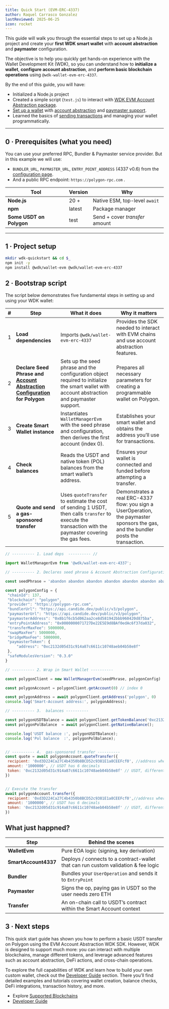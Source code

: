 ```yaml
---
title: Quick Start (EVM-ERC-4337)
author: Raquel Carrasco Gonzalez
lastReviewed: 2025-06-25
icon: rocket
---
```


This guide will walk you through the essential steps to set up a Node.js project and create your **first WDK smart wallet** with **account abstraction** and **paymaster** configuration.

The objective is to help you quickly get hands-on experience with the Wallet Development Kit (WDK), so you can understand how to **initialize a wallet**, **configure account abstraction**, and **perform basic blockchain operations** using `@wdk-wallet-evm-erc-4337`.

By the end of this guide, you will have:
- Initialized a Node.js project
- Created a simple script (`test.js`) to interact with [WDK EVM Account Abstraction package](../7-developer-guide/wdk-evm.md).
- [Set up a wallet](../7-developer-guide/wdk-evm/create-wallet.md) with [account abstraction](./account-abstraction-basics.md) and [paymaster support](./account-abstraction-basics.md).
- Learned the basics of [sending transactions](../7-developer-guide/wdk-evm/transfer.md) and managing your wallet programmatically.

---

## 0 · Prerequisites (what you need)

You can use your preferred RPC, Bundler & Paymaster service provider. But in this example we will use:  
- `BUNDLER_URL`, `PAYMASTER_URL`, `ENTRY_POINT_ADDRESS` (4337 v0.6)  from the [configuration page](../7-developer-guide/account-abstraction.md).
- And a public RPC endpoint: `https://polygon-rpc.com` .

| Tool | Version | Why |
|------|---------|-----|
| **Node.js** | 20 + | Native ESM, top-level `await` |
| **npm** | latest | Package manager |
| **Some USDT on Polygon** | test | Send + cover *transfer* amount |

---

## 1 · Project setup

```bash
mkdir wdk-quickstart && cd $_
npm init -y
npm install @wdk/wallet-evm @wdk/wallet-evm-erc-4337
```

## 2 · Bootstrap script

The script below demonstrates five fundamental steps in setting up and using your WDK wallet:

| # | Step | What it does | Why it matters |
|---|------|--------------|----------------|
| 1 | **Load dependencies** | Imports `@wdk/wallet-evm-erc-4337` | Provides the SDK needed to interact with EVM chains and use account abstraction features. |
| 2 | **Declare Seed Phrase and [Account Abstraction Configuration](../7-developer-guide/account-abstraction.md) for Polygon** | Sets up the seed phrase and the configuration object required to initialize the smart wallet with account abstraction and paymaster support. | Prepares all necessary parameters for creating a programmable wallet on Polygon. |
| 3 | **Create Smart Wallet instance** | Instantiates `WalletManagerEvm` with the seed phrase and configuration, then derives the first account (index 0). | Establishes your smart wallet and obtains the address you’ll use for transactions. |
| 4 | **Check balances** | Reads the USDT and native token (POL) balances from the smart wallet’s address. | Ensures your wallet is connected and funded before attempting a transfer. |
| 5 | **Quote and send a gas-sponsored transfer** | Uses `quoteTransfer` to estimate the cost of sending 1 USDT, then calls `transfer` to execute the transaction with the paymaster covering the gas fees. | Demonstrates a real ERC-4337 flow: you sign a UserOperation, the paymaster sponsors the gas, and the bundler posts the transaction. |

```js
// ---------- 1. Load deps  ---------- //

import WalletManagerEvm from '@wdk/wallet-evm-erc-4337';

// ---------- 2. Declares seed phrase & Account Abstraction Configuration ---------- //

const seedPhrase = 'abandon abandon abandon abandon abandon abandon abandon abandon abandon abandon abandon about' // Use your own seed phrase

const polygonConfig = {
 "chainId": 137,
 "blockchain": "polygon",
 "provider": "https://polygon-rpc.com",
 "bundlerUrl": "https://api.candide.dev/public/v3/polygon",
 "paymasterUrl": "https://api.candide.dev/public/v3/polygon",
 "paymasterAddress": "0x8b1f6cb5d062aa2ce8d581942bbb960420d875ba",
 "entryPointAddress": "0x0000000071727De22E5E9d8BAf0edAc6f37da032",
 "transferMaxFee": 5000000,
 "swapMaxFee": 5000000,
 "bridgeMaxFee": 5000000,
 "paymasterToken": {
     "address": "0xc2132d05d31c914a87c6611c10748aeb04b58e8f"
 },
 "safeModulesVersion": "0.3.0"
}

// ---------- 2. Wrap in Smart Wallet ----------

const polygonClient = new WalletManagerEvm(seedPhrase, polygonConfig)

const polygonAccount = polygonClient.getAccount(0) // index 0 

const polygonAddress = await polygonClient.getAddress('polygon', 0)
console.log('Smart-Account address:', polygonAddress);

// ---------- 3.  balances ----------

const polygonUSDTBalance = await polygonClient.getTokenBalance('0xc2132d05d31c914a87c6611c10748aeb04b58e8f') //USDT
const polygonPolBalance  = await polygonClient.getNativeBalance();

console.log('USDT balance :', polygonUSDTBalance);
console.log('Pol balance  :', polygonPolBalance);


// ---------- 4.  gas-sponsored transfer ----------
const quote = await polygonAccount.quoteTransfer({
 recipient: '0xd3D224Ca27C4b4350b8BCD52c9381E1a8CEEFcf0', //address where the USDT will be send
 amount: '1000000', // USDT has 6 decimals
 token: '0xc2132d05d31c914a87c6611c10748aeb04b58e8f' // USDT, different on every blockchain
})


// Execute the transfer 
await polygonAccount.transfer({
 recipient: '0xd3D224Ca27C4b4350b8BCD52c9381E1a8CEEFcf0',//address where the USDT will be send
 amount: '1000000', // USDT has 6 decimals
 token: '0xc2132d05d31c914a87c6611c10748aeb04b58e8f' // USDT, different on every blockchain
})


```

## What just happned? 

| Step                 | Behind the scenes                                                                  |
| -------------------- | ---------------------------------------------------------------------------------- |
| **WalletEvm**        | Pure EOA logic (signing, key derivation)                                           |
| **SmartAccount4337** | Deploys / connects to a contract-wallet that can run custom validation & fee logic |
| **Bundler**          | Bundles your `UserOperation` and sends it to `EntryPoint`                          |
| **Paymaster**        | Signs the op, paying gas in USDT so the user needs zero ETH                        |
| **Transfer**         | An on-chain call to USDT’s contract within the Smart Account context               |

## 3 · Next steps

This quick start guide has shown you how to perform a basic USDT transfer on Polygon using the EVM Account Abstraction WDK SDK. However, WDK is designed to support much more: you can interact with multiple blockchains, manage different tokens, and leverage advanced features such as account abstraction, DeFi actions, and cross-chain operations.

To explore the full capabilities of WDK and learn how to build your own custom wallet, check out the [Developer Guide](../7-developer-guide/README.md) section. There you’ll find detailed examples and tutorials covering wallet creation, balance checks, DeFi integrations, transaction history, and more.

- Explore [Supported Blockchains](../1-executive-summary/supported-blockchains.md)
- [Developer Guide](../7-developer-guide/README.md)

